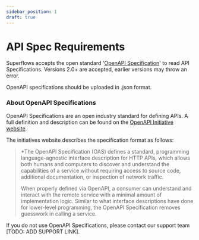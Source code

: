 ```yaml
---
sidebar_position: 1
draft: true
---
```


# API Spec Requirements

Superflows accepts the open standard '[OpenAPI Specification](https://spec.openapis.org/oas/v3.1.0)' to read API Specifications. Versions 2.0+ are accepted, earlier versions may throw an error.

OpenAPI specifications should be uploaded in .json format.

### About OpenAPI Specifications

OpenAPI Specifications are an open industry standard for defining APIs. A full definition and description can be found on the [OpenAPI Initiative website](https://spec.openapis.org/oas/v3.1.0).

The initiatives website describes the specification format as follows:

>*The OpenAPI Specification (OAS) defines a standard, programming language-agnostic interface description for HTTP APIs, which allows both humans and computers to discover and understand the capabilities of a service without requiring access to source code, additional documentation, or inspection of network traffic. 
> 
>When properly defined via OpenAPI, a consumer can understand and interact with the remote service with a minimal amount of implementation logic. Similar to what interface descriptions have done for lower-level programming, the OpenAPI Specification removes guesswork in calling a service.

If you do not use OpenAPI Specifications, please contact our support team [TODO: ADD SUPPORT LINK].
